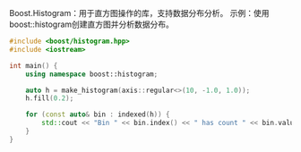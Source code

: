 Boost.Histogram：用于直方图操作的库，支持数据分布分析。
示例：使用boost::histogram创建直方图并分析数据分布。

```cpp
#include <boost/histogram.hpp>
#include <iostream>

int main() {
    using namespace boost::histogram;

    auto h = make_histogram(axis::regular<>(10, -1.0, 1.0));
    h.fill(0.2);

    for (const auto& bin : indexed(h)) {
        std::cout << "Bin " << bin.index() << " has count " << bin.value() << std::endl;
    }
}
```
